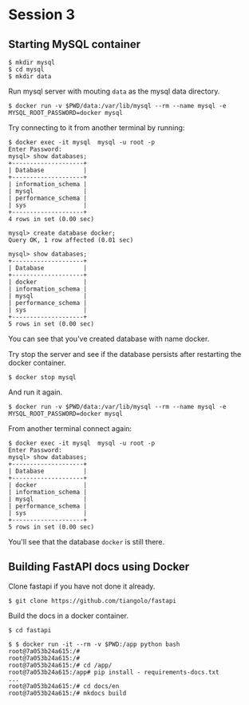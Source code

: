 # Session 3

## Starting MySQL container

```
$ mkdir mysql
$ cd mysql
$ mkdir data
```

Run mysql server with mouting `data` as the mysql data directory.

```
$ docker run -v $PWD/data:/var/lib/mysql --rm --name mysql -e MYSQL_ROOT_PASSWORD=docker mysql
```

Try connecting to it from another terminal by running:

```
$ docker exec -it mysql  mysql -u root -p
Enter Password:
mysql> show databases;
+--------------------+
| Database           |
+--------------------+
| information_schema |
| mysql              |
| performance_schema |
| sys                |
+--------------------+
4 rows in set (0.00 sec)

mysql> create database docker;
Query OK, 1 row affected (0.01 sec)

mysql> show databases;
+--------------------+
| Database           |
+--------------------+
| docker             |
| information_schema |
| mysql              |
| performance_schema |
| sys                |
+--------------------+
5 rows in set (0.00 sec)
```

You can see that you've created database with name docker.

Try stop the server and see if the database persists after restarting the docker container.

```
$ docker stop mysql
```

And run it again.

```
$ docker run -v $PWD/data:/var/lib/mysql --rm --name mysql -e MYSQL_ROOT_PASSWORD=docker mysql
```

From another terminal connect again:

```
$ docker exec -it mysql  mysql -u root -p
Enter Password:
mysql> show databases;
+--------------------+
| Database           |
+--------------------+
| docker             |
| information_schema |
| mysql              |
| performance_schema |
| sys                |
+--------------------+
5 rows in set (0.00 sec)
```

You'll see that the database `docker` is still there.

## Building FastAPI docs using Docker

Clone fastapi if you have not done it already.

```
$ git clone https://github.com/tiangolo/fastapi
```

Build the docs in a docker container.

```
$ cd fastapi

$ $ docker run -it --rm -v $PWD:/app python bash
root@7a053b24a615:/#
root@7a053b24a615:/#
root@7a053b24a615:/# cd /app/
root@7a053b24a615:/app# pip install - requirements-docs.txt
...
root@7a053b24a615:/# cd docs/en
root@7a053b24a615:/# mkdocs build

```

